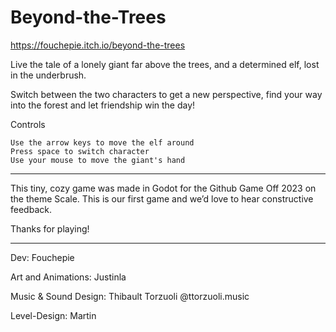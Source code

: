 # Beyond-the-Trees

https://fouchepie.itch.io/beyond-the-trees

Live the tale of a lonely giant far above the trees, and a determined elf, lost in the underbrush. 

Switch between the two characters to get a new perspective, find your way into the forest and let friendship win the day!

Controls

    Use the arrow keys to move the elf around
    Press space to switch character
    Use your mouse to move the giant's hand

--------------------------------------

This tiny, cozy game was made in Godot for the Github Game Off 2023 on the theme Scale. This is our first game and we’d love to hear constructive feedback.

Thanks for playing!

--------------------------------------

Dev: Fouchepie

Art and Animations: Justinla

Music & Sound Design: Thibault Torzuoli @ttorzuoli.music

Level-Design: Martin
